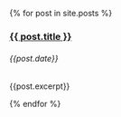 {% for post in site.posts %}

<hgroup>
	<h3><a href="{{post.url}}">{{ post.title }}</a></h3>
	<h6>{{post.date}}</h6>
</hgroup>

{{post.excerpt}}

{% endfor %}
